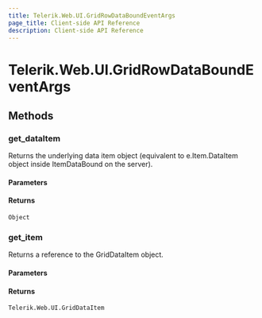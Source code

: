 ```yaml
---
title: Telerik.Web.UI.GridRowDataBoundEventArgs
page_title: Client-side API Reference
description: Client-side API Reference
---
```


# Telerik.Web.UI.GridRowDataBoundEventArgs

## Methods

###  get_dataItem

Returns the underlying data item object (equivalent to e.Item.DataItem object inside ItemDataBound on the server).

#### Parameters

#### Returns

`Object` 

###  get_item

Returns a reference to the GridDataItem object.

#### Parameters

#### Returns

`Telerik.Web.UI.GridDataItem` 




